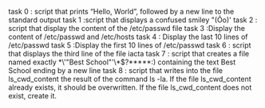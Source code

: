 task 0 : script that prints “Hello, World”, followed by a new line to the standard output
task 1 :script that displays a confused smiley "(Ôo)'
task 2 : script that display the content of the /etc/passwd file
task 3 :Display the content of /etc/passwd and /etc/hosts
task 4 : Display the last 10 lines of /etc/passwd
task 5 :Display the first 10 lines of /etc/passwd 
task 6 :  script that displays the third line of the file iacta
task 7 : script that creates a file named exactly \*\\'"Best School"\'\\*$\?\*\*\*\*\*:) containing the text Best School ending by a new line
task 8 : script that writes into the file ls_cwd_content the result of the command ls -la. If the file ls_cwd_content already exists, it should be overwritten. If the file ls_cwd_content does not exist, create it.
